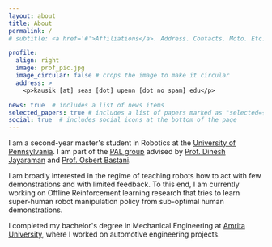 ```yaml
---
layout: about
title: About
permalink: /
# subtitle: <a href='#'>Affiliations</a>. Address. Contacts. Moto. Etc.

profile:
  align: right
  image: prof_pic.jpg
  image_circular: false # crops the image to make it circular
  address: >
    <p>kausik [at] seas [dot] upenn [dot no spam] edu</p>

news: true  # includes a list of news items
selected_papers: true # includes a list of papers marked as "selected={true}"
social: true  # includes social icons at the bottom of the page
---
```

I am a second-year master's student in Robotics at the [University of Pennsylvania](https://www.grasp.upenn.edu/). I am part of the [PAL group](https://www.seas.upenn.edu/~dineshj/pal/index.html) advised by [Prof. Dinesh Jayaraman](https://www.seas.upenn.edu/~dineshj/) and [Prof. Osbert Bastani](https://obastani.github.io/).

<!-- I am broadly interested in reinforcement learning applied to robotics settings. I aim to develop robust learning methods for robotic tasks that generalize to complex unstructured, and novel environments.  -->

I am broadly interested in the regime of teaching robots how to act with few demonstrations and with limited feedback. To this end, I am currently working on Offline Reinforcement learning research that tries to learn super-human robot manipulation policy from sub-optimal human demonstrations.    

I completed my bachelor's degree in Mechanical Engineering at [Amrita University](https://www.amrita.edu/), where I worked on automotive engineering projects.


<!-- Write your biography here. Tell the world about yourself. Link to your favorite [subreddit](http://reddit.com). You can put a picture in, too. The code is already in, just name your picture `prof_pic.jpg` and put it in the `img/` folder.

Put your address / P.O. box / other info right below your picture. You can also disable any these elements by editing `profile` property of the YAML header of your `_pages/about.md`. Edit `_bibliography/papers.bib` and Jekyll will render your [publications page](/al-folio/publications/) automatically.

Link to your social media connections, too. This theme is set up to use [Font Awesome icons](http://fortawesome.github.io/Font-Awesome/) and [Academicons](https://jpswalsh.github.io/academicons/), like the ones below. Add your Facebook, Twitter, LinkedIn, Google Scholar, or just disable all of them. -->
